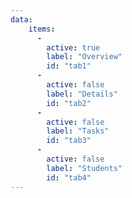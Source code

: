 ```yaml
---
data:
    items:
      -
        active: true
        label: "Overview"
        id: "tab1"
      -
        active: false
        label: "Details"
        id: "tab2"
      -
        active: false
        label: "Tasks"
        id: "tab3"
      -
        active: false
        label: "Students"
        id: "tab4"
---
```

